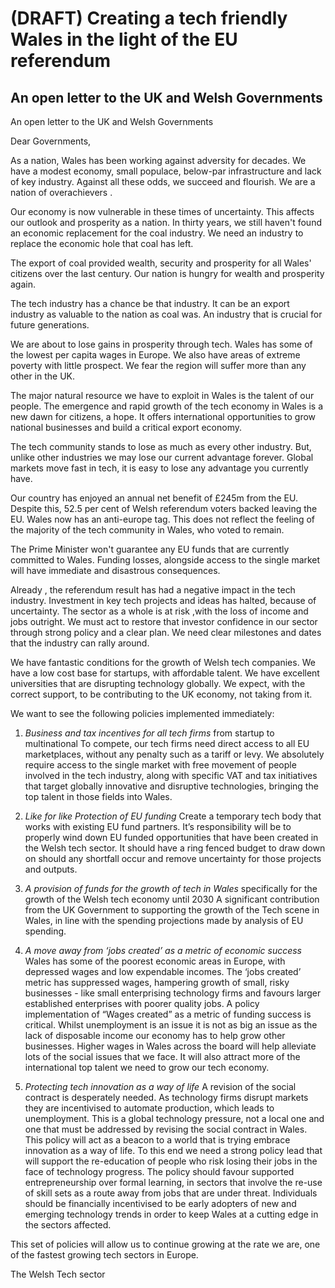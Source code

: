 # (DRAFT) Creating a tech friendly Wales in the light of the EU referendum

## An open letter to the UK and Welsh Governments

An open letter to the UK and Welsh Governments

Dear Governments,

As a nation, Wales has been working against adversity for decades. We have a modest economy, small populace, below-par infrastructure and lack of key industry. Against all these odds, we succeed and flourish. We are a nation of overachievers .

Our economy is now vulnerable in these times of uncertainty. This affects our outlook and prosperity as a nation. In thirty years, we still haven't found an economic replacement for the coal industry. We need an industry to replace the economic hole that coal has left.
 
The export of coal provided wealth, security and prosperity for all Wales' citizens over the last century. Our nation is hungry for wealth and prosperity again. 

The tech industry has a chance be that industry. It can be an export industry as valuable to the nation as coal was. An industry that is crucial for future generations.

We are about to lose gains in prosperity through tech. Wales has some of the lowest per capita wages in Europe. We also have areas of extreme poverty with little prospect. We fear the region will suffer more than any other in the UK.

The major natural resource we have to exploit in Wales is the talent of our people. The emergence and rapid growth of the tech economy in Wales is a new dawn for citizens, a hope. It offers international opportunities to grow national businesses and build a critical export economy. 

The tech community stands to lose as much as every other industry. But, unlike other industries we may lose our current advantage forever. Global markets move fast in tech, it is easy to lose any advantage you currently have.

Our country has enjoyed an annual net benefit of £245m from the EU. Despite this, 52.5 per cent of Welsh referendum voters backed leaving the EU. Wales now has an anti-europe tag. This does not reflect the  feeling of the majority of the tech community in Wales, who voted to remain.

The Prime Minister won't guarantee any EU  funds that are currently committed to Wales. Funding losses,  alongside  access to the single market will have immediate and disastrous consequences. 

Already , the referendum  result  has  had  a negative impact in the tech industry.  Investment in key tech  projects and ideas  has halted,  because of uncertainty.  The sector as a whole is at risk ,with the loss of income and jobs outright.
We must act to restore that investor confidence in our sector through strong policy and a clear plan. We need clear milestones and dates that the industry can rally around.

We have fantastic conditions for the growth of Welsh tech companies. We have a  low cost base for startups, with affordable talent. We have excellent universities that are disrupting technology globally. We expect, with the correct support, to be contributing to the UK economy, not taking from it.

We want to see the following policies implemented immediately:

1. *Business and tax incentives for all tech firms*
from startup to multinational To compete, our tech firms need direct access to all EU marketplaces, without any penalty such as a tariff or levy. We absolutely require access to the single market with free movement of people involved in the tech industry, along with specific VAT and tax initiatives that target globally innovative and disruptive technologies, bringing the top talent in those fields into Wales.


2. *Like for like Protection of EU funding*
Create a temporary tech body that works with existing EU fund partners. It’s responsibility will be to properly wind down EU funded opportunities that have been created in the Welsh tech sector. It should have a ring fenced budget to draw down on should any shortfall occur and remove uncertainty for those projects and outputs. 


3. *A provision of funds for the growth of tech in Wales*
specifically for the growth of the Welsh tech economy until 2030 A significant contribution from the UK Government to supporting the growth of the Tech scene in Wales, in line with the spending projections made by analysis of EU spending.


4. *A move away from ‘jobs created’ as a metric of economic success*
Wales has some of the poorest economic areas in Europe, with depressed wages and low expendable incomes. The ‘jobs created’ metric has suppressed wages, hampering growth of small, risky businesses - like small enterprising technology firms and favours larger established enterprises with poorer quality jobs.
A policy implementation of “Wages created” as a metric of funding success is critical. Whilst unemployment is an issue it is not as big an issue as the lack of disposable income our economy has to help grow other businesses. Higher wages in Wales across the board will help alleviate lots of the social issues that we face. It will also attract more of the international top talent we need to grow our tech economy.


5. *Protecting tech innovation as a way of life*
A revision of the social contract is desperately needed. As technology firms disrupt markets they are incentivised to automate production, which leads to unemployment. This is a global technology pressure, not a local one and one that must be addressed by revising the social contract in Wales.
This policy will act as a beacon to a world that is trying embrace innovation as a way of life. To this end we need a strong policy lead that will support the re-education of people who risk losing their jobs in the face of technology progress. The policy should favour supported entrepreneurship over formal learning, in sectors that involve the re-use of skill sets as a route away from jobs that are under threat. Individuals should be financially incentivised to be early adopters of new and emerging technology trends in order to keep Wales at a cutting edge in the sectors affected.

This set of policies will allow us to continue growing at the rate we are, one of the fastest growing tech sectors in Europe.

The Welsh Tech sector




